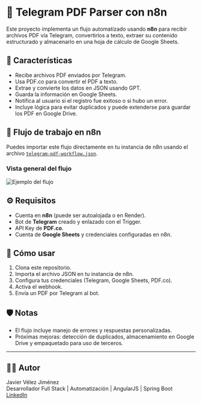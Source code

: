 # 🤖 Telegram PDF Parser con n8n

Este proyecto implementa un flujo automatizado usando **n8n** para recibir archivos PDF vía Telegram, convertirlos a texto, extraer su contenido estructurado y almacenarlo en una hoja de cálculo de Google Sheets.

## 📌 Características

- Recibe archivos PDF enviados por Telegram.
- Usa PDF.co para convertir el PDF a texto.
- Extrae y convierte los datos en JSON usando GPT.
- Guarda la información en Google Sheets.
- Notifica al usuario si el registro fue exitoso o si hubo un error.
- Incluye lógica para evitar duplicados y puede extenderse para guardar los PDF en Google Drive.

## 🧠 Flujo de trabajo en n8n

Puedes importar este flujo directamente en tu instancia de n8n usando el archivo [`telegram-pdf-workflow.json`](./telegram-pdf-workflow.json).

### Vista general del flujo

![Ejemplo del flujo](./assets/ejemplo-captura-flujo.png)

## ⚙️ Requisitos

- Cuenta en **n8n** (puede ser autoalojada o en Render).
- Bot de **Telegram** creado y enlazado con el Trigger.
- API Key de **PDF.co**.
- Cuenta de **Google Sheets** y credenciales configuradas en n8n.

## 🚀 Cómo usar

1. Clona este repositorio.
2. Importa el archivo JSON en tu instancia de n8n.
3. Configura tus credenciales (Telegram, Google Sheets, PDF.co).
4. Activa el webhook.
5. Envía un PDF por Telegram al bot.

## 🛡️ Notas

- El flujo incluye manejo de errores y respuestas personalizadas.
- Próximas mejoras: detección de duplicados, almacenamiento en Google Drive y empaquetado para uso de terceros.

---

## 👨‍💼 Autor

Javier Vélez Jiménez  
Desarrollador Full Stack | Automatización | AngularJS | Spring Boot  
[LinkedIn](www.linkedin.com/in/javier-velez-jimenez)  
